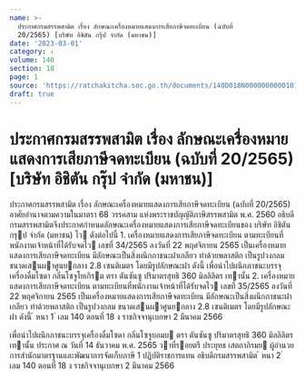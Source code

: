 ```yaml
---
name: >-
  ประกาศกรมสรรพสามิต เรื่อง ลักษณะเครื่องหมายแสดงการเสียภาษีจดทะเบียน (ฉบับที่
  20/2565) [บริษัท อิชิตัน กรุ๊ป จำกัด (มหาชน)]
date: '2023-03-01'
category: ง
volume: 140
section: 18
page: 1
source: 'https://ratchakitcha.soc.go.th/documents/140D018N0000000000101.pdf'
draft: true
---
```


# ประกาศกรมสรรพสามิต เรื่อง ลักษณะเครื่องหมายแสดงการเสียภาษีจดทะเบียน (ฉบับที่ 20/2565) [บริษัท อิชิตัน กรุ๊ป จำกัด (มหาชน)]

ประกาศกรมสรรพสามิต เรื่อง ลักษณะเครื่องหมายแสดงการเสียภาษีจดทะเบียน (ฉบับที่ 20/2565) อาศัยอํานาจตามความในมาตรา 68 วรรคสาม แห่งพระราชบัญญัติภาษีสรรพสามิต พ.ศ. 2560 อธิบดีกรมสรรพสามิตจึงประกาศกําหนดลักษณะเครื่องหมายแสดงการเสียภาษีจดทะเบียนของ บริษัท อิชิตัน กรุป จํากัด (มหาชน) ไว ดังต่อไปนี้ 1. เครื่องหมายแสดงการเสียภาษีจดทะเบียน ตามทะเบียนที่พนักงานเจ้าหน้าที่ได้รับจดไว เลขที่ 34/2565 ลงวันที่ 22 พฤศจิกายน 2565 เป็นเครื่องหมายแสดงการเสียภาษีจดทะเบียน มีลักษณะเป็นสิ่งผนึกภาชนะฝาเกลียว ทําด้วยพลาสติก เป็นรูปวงกลม ขนาดเสนผาศูนยกลาง 2.8 เซนติเมตร โดยมีรูปลักษณะฝา ดังนี้ เพื่อนําไปผนึกภาชนะบรรจุเครื่องดื่มโซดา กลิ่นโซจูโยเกิรต ตรา ตันซันซู ปริมาตรสุทธิ 360 มิลลิลิตร เทานั้น 2. เครื่องหมายแสดงการเสียภาษีจดทะเบียน ตามทะเบียนที่พนักงานเจ้าหน้าที่ได้รับจดไว เลขที่ 35/2565 ลงวันที่ 22 พฤศจิกายน 2565 เป็นเครื่องหมายแสดงการเสียภาษีจดทะเบียน มีลักษณะเป็นสิ่งผนึกภาชนะฝาเกลียว ทําด้วยพลาสติก เป็นรูปวงกลม ขนาดเสนผาศูนยกลาง 2.8 เซนติเมตร โดยมีรูปลักษณะฝา ดังนี้ ้ หนา 1 ่ เลม 140 ตอนที่ 18 ง ราชกิจจานุเบกษา 2 มีนาคม 2566

เพื่อนําไปผนึกภาชนะบรรจุเครื่องดื่มโซดา กลิ่นโซจูบอมบ ตรา ตันซันซู ปริมาตรสุทธิ 360 มิลลิลิตร เทานั้น ประกาศ ณ วันที่ 14 ธันวาคม พ.ศ. 2565 วาที่รอยตรี ประยุทธ เสตถาภิรมย ผู้อํานวยการสํานักมาตรฐานและพัฒนาการจัดเก็บภาษี 1 ปฏิบัติราชการแทน อธิบดีกรมสรรพสามิต ้ หนา 2 ่ เลม 140 ตอนที่ 18 ง ราชกิจจานุเบกษา 2 มีนาคม 2566
